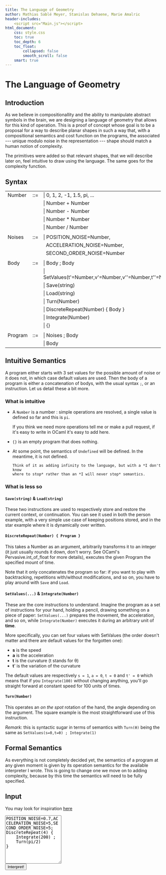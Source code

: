 ```yaml
---
title: The Language of Geometry
author: Mathias Sablé Meyer, Stanislas Dehaene, Marie Amalric
header-includes:
    <script src="Main.js"></script>
html_document:
    css: style.css
    toc: true
    toc_depth: 6
    toc_float:
        collapsed: false
        smooth_scroll: false
    smart: true
---
```


The Language of Geometry
========================


Introduction
------------

As we believe in compositionallity and the ability to manipulate abstract
symbols in the brain, we are designing a language of geometry that allows for
this kind of operation. This is a proof of concept whose goal is to be
a proposal for a way to describe planar shapes in such a way that, with
a compositional semantics and cost function on the programs, the associated ---
unique modulo noise in the representation --- shape should match a human notion
of complexity.

The primitives were added so that relevant shapes, that we will describe
later on, feel intuitive to draw using the language. The same goes for
the complexity function.


Syntax
------


|         |       |                                                                |
| :------ | :---: | :------------------------------------------------------------- |
| Number  | ::=   | &#124; 0, 1, 2, -1, 1.5, pi, ...                               |
|         |       | &#124; Number + Number                                         |
|         |       | &#124; Number - Number                                         |
|         |       | &#124; Number \* Number                                        |
|         |       | &#124; Number / Number                                         |
|         |       |                                                                |
| Noises  | ::=   | &#124; POSITION_NOISE=Number,                                  |
|         |       |   ACCELERATION_NOISE=Number,                                   |
|         |       |   SECOND_ORDER_NOISE=Number                                    |
|         |       |                                                                |
| Body    | ::=   | &#124; Body ; Body                                             |
|         |       | &#124; SetValues(t'=Number,v'=Number,v''=Number,t''=Number)    |
|         |       | &#124; Save(string)                                            |
|         |       | &#124; Load(string)                                            |
|         |       | &#124; Turn(Number)                                            |
|         |       | &#124; DiscreteRepeat(Number) { Body }                         |
|         |       | &#124; Integrate(Number)                                       |
|         |       | &#124; {}                                                      |
|         |       |                                                                |
| Program | ::=   | &#124; Noises ; Body                                           |
|         |       | &#124; Body                                                    |


Intuitive Semantics
-------------------

A program either starts with 3 set values for the possible amount of noise or
it does not, in which case default values are used. Then the body of a program
is either a concatenation of bodys, with the usual syntax `;`, or an
instruction. Let us detail these a bit more.

### What is intuitive

 * A `Number` is a number : simple operations are resolved, a single value is
   defined so far and this is `pi`.
 
    If you think we need more operations tell me or make a pull request, if it's
    easy to write in OCaml it's easy to add here.

 * `{}` is an empty program that does nothing.

 * At some point, the semantics of `Undefined` will be defined. In the meantime,
   it is not defined.

       Think of it as adding infinity to the language, but with a *I don't know
       where to stop* rather than an *I will never stop* semantics.

### What is less so

#### `Save(string)` & `Load(string)`

These two instructions are used to respectively store and restore the current
context, or continuation. You can see it used in both the person example, with
a very simple use case of keeping positions stored, and in the star example
where it is dynamically over written.

#### `DiscreteRepeat(Number) { Program }`

This takes a Number as an argument, arbitrarily transforms it to an integer (it
just usually rounds it down, don't worry. See OCaml's Pervasive.int_of_float
for more details), executes the given Program the specified mount of time.

Note that it only concatenates the program so far: if you want to play with
backtracking, repetitions with/without modifications, and so on, you have to
play around with `Save` and `Load`.

#### `SetValues(...)` & `Integrate(Number)`

These are the core instructions to understand. Imagine the program as a set of
instructions for your hand, holding a pencil, drawing something on a piece of
paper: `SetValues(...)` prepares the movement, the acceleration, and so on,
while `Integrate(Number)` executes it during an arbitrary unit of **time**.

More specifically, you can set four values with SetValues (the order doesn't matter and there are default values for the forgotten one):

 * **s** is the speed
 * **a** is the acceleration
 * **t** is the curvature (t stands for &#952;)
 * **t**' is the variation of the curvature


The default values are respectively `s = 1`, `a = 0`, `t = 0` and `t' = 0`
which means that if you `Integrate(100)` without changing anything, you'll go
straight forward at constant speed for 100 units of times.

#### `Turn(Number)`

This operates an *on the spot* rotation of the hand, the angle depending on the
argument. The square example is the most straightforward use of this
instruction.

*Remark*: this is syntactic sugar in terms of semantics with `Turn(θ)` being
the same as `SetValues(s=0,t=θ) ; Integrate(1)`

Formal Semantics
----------------

As everything is not completely decided yet, the semantics of a program at any
given moment is given by its operation semantics for the available interpreter
I wrote. This is going to change one we move on to adding complexity, because
by this time the semantics will need to be fully specified.

Input
-----

You may look for inspiration [here](./examples/)

<form><textarea id="program" rows="10">
POSITION_NOISE=0.7,ACCELERATION_NOISE=5,SECOND_ORDER_NOISE=5;
DiscreteRepeat(4) {
    Integrate(200) ;
    Turn(pi/2)
}
</textarea><div class="centerize"><button id="interpret" type="button">Interpret!</button> </div></form>


